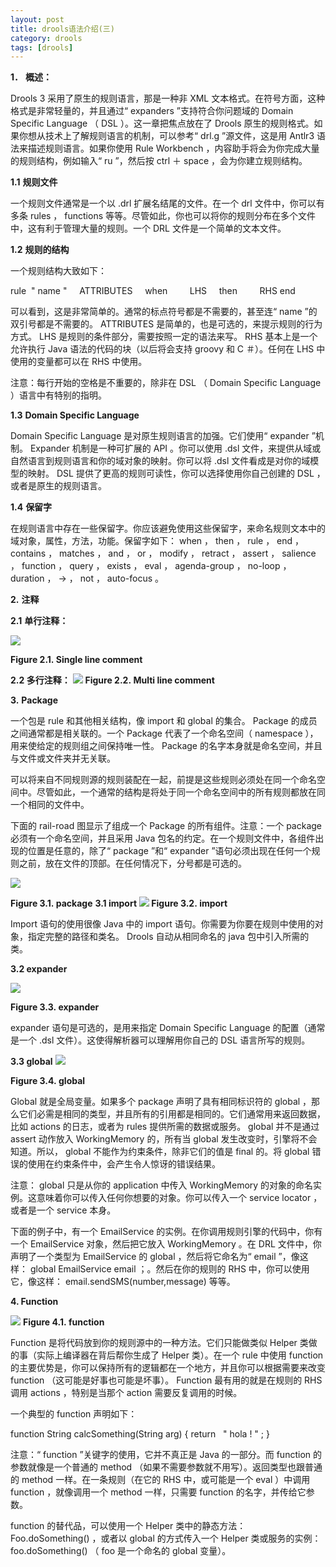 ```yaml
---
layout: post
title: drools语法介绍(三)
category: drools
tags: [drools]
---
```



**1．** **概述：**

Drools 3 采用了原生的规则语言，那是一种非 XML 文本格式。在符号方面，这种格式是非常轻量的，并且通过“ expanders ”支持符合你问题域的 Domain Specific Language （ DSL ）。这一章把焦点放在了 Drools 原生的规则格式。如果你想从技术上了解规则语言的机制，可以参考“ drl.g ”源文件，这是用 Antlr3 语法来描述规则语言。如果你使用 Rule Workbench ，内容助手将会为你完成大量的规则结构，例如输入“ ru ”，然后按 ctrl ＋ space ，会为你建立规则结构。

**1.1** **规则文件**

一个规则文件通常是一个以 .drl 扩展名结尾的文件。在一个 drl 文件中，你可以有多条 rules ， functions 等等。尽管如此，你也可以将你的规则分布在多个文件中，这有利于管理大量的规则。一个 DRL 文件是一个简单的文本文件。

**1.2** **规则的结构**

一个规则结构大致如下：

 rule  " name "
    ATTRIBUTES
    when
        LHS
    then
        RHS
end

可以看到，这是非常简单的。通常的标点符号都是不需要的，甚至连“ name ”的双引号都是不需要的。 ATTRIBUTES 是简单的，也是可选的，来提示规则的行为方式。 LHS 是规则的条件部分，需要按照一定的语法来写。 RHS 基本上是一个允许执行 Java 语法的代码的块（以后将会支持 groovy 和 C ＃）。任何在 LHS 中使用的变量都可以在 RHS 中使用。

注意：每行开始的空格是不重要的，除非在 DSL （ Domain Specific Language ）语言中有特别的指明。

**1.3** **Domain Specific Language**

Domain Specific Language 是对原生规则语言的加强。它们使用“ expander ”机制。 Expander 机制是一种可扩展的 API 。你可以使用 .dsl 文件，来提供从域或自然语言到规则语言和你的域对象的映射。你可以将 .dsl 文件看成是对你的域模型的映射。 DSL 提供了更高的规则可读性，你可以选择使用你自己创建的 DSL ，或者是原生的规则语言。

**1.4** **保留字**

在规则语言中存在一些保留字。你应该避免使用这些保留字，来命名规则文本中的域对象，属性，方法，功能。保留字如下： when ， then ， rule ， end ， contains ， matches ， and ， or ， modify ， retract ， assert ， salience ， function ， query ， exists ， eval ， agenda-group ， no-loop ， duration ， -> ， not ， auto-focus 。

**2\.** **注释**

**2.1** **单行注释：**

 ![](https://image.360doc.com/DownloadImg/7147/596021_1.png)

**Figure 2.1. Single line comment**

**2.2 多行注释：** 
 **![](https://image.360doc.com/DownloadImg/7147/596021_2.png)** **Figure 2.2. Multi line comment** 

**3\.** **Package**

一个包是 rule 和其他相关结构，像 import 和 global 的集合。 Package 的成员之间通常都是相关联的。一个 Package 代表了一个命名空间（ namespace ），用来使给定的规则组之间保持唯一性。 Package 的名字本身就是命名空间，并且与文件或文件夹并无关联。

可以将来自不同规则源的规则装配在一起，前提是这些规则必须处在同一个命名空间中。尽管如此，一个通常的结构是将处于同一个命名空间中的所有规则都放在同一个相同的文件中。

下面的 rail-road 图显示了组成一个 Package 的所有组件。注意：一个 package 必须有一个命名空间，并且采用 Java 包名的约定。在一个规则文件中，各组件出现的位置是任意的，除了“ package ”和“ expander ”语句必须出现在任何一个规则之前，放在文件的顶部。在任何情况下，分号都是可选的。

 ![](https://image.360doc.com/DownloadImg/7147/596021_3.png)

**Figure 3.1. package** **3.1 import** 
 **![](https://image.360doc.com/DownloadImg/7147/596021_4.png)
Figure 3.2. import** 

Import 语句的使用很像 Java 中的 import 语句。你需要为你要在规则中使用的对象，指定完整的路径和类名。 Drools 自动从相同命名的 java 包中引入所需的类。

**3.2 expander**

**![](https://image.360doc.com/DownloadImg/7147/596021_5.png)** 

**Figure 3.3. expander**

expander 语句是可选的，是用来指定 Domain Specific Language 的配置（通常是一个 .dsl 文件）。这使得解析器可以理解用你自己的 DSL 语言所写的规则。

**3.3 global** 
 **![](https://image.360doc.com/DownloadImg/7147/596021_6.png)** 

 **Figure 3.4. global**

Global 就是全局变量。如果多个 package 声明了具有相同标识符的 global ，那么它们必需是相同的类型，并且所有的引用都是相同的。它们通常用来返回数据，比如 actions 的日志，或者为 rules 提供所需的数据或服务。 global 并不是通过 assert 动作放入 WorkingMemory 的，所有当 global 发生改变时，引擎将不会知道。所以， global 不能作为约束条件，除非它们的值是 final 的。将 global 错误的使用在约束条件中，会产生令人惊讶的错误结果。

注意： global 只是从你的 application 中传入 WorkingMemory 的对象的命名实例。这意味着你可以传入任何你想要的对象。你可以传入一个 service locator ，或者是一个 service 本身。

下面的例子中，有一个 EmailService 的实例。在你调用规则引擎的代码中，你有一个 EmailService 对象，然后把它放入 WorkingMemory 。在 DRL 文件中，你声明了一个类型为 EmailService 的 global ，然后将它命名为“ email ”，像这样： global EmailService email ；。然后在你的规则的 RHS 中，你可以使用它，像这样： email.sendSMS(number,message) 等等。

**4\. Function**

![](https://image.360doc.com/DownloadImg/7147/596021_7.png)
**Figure 4.1. function**

Function 是将代码放到你的规则源中的一种方法。它们只能做类似 Helper 类做的事（实际上编译器在背后帮你生成了 Helper 类）。在一个 rule 中使用 function 的主要优势是，你可以保持所有的逻辑都在一个地方，并且你可以根据需要来改变 function （这可能是好事也可能是坏事）。 Function 最有用的就是在规则的 RHS 调用 actions ，特别是当那个 action 需要反复调用的时候。

一个典型的 function 声明如下：

 function String calcSomething(String arg) {
return   " hola ! " ;
}

注意：“ function ”关键字的使用，它并不真正是 Java 的一部分。而 function 的参数就像是一个普通的 method （如果不需要参数就不用写）。返回类型也跟普通的 method 一样。在一条规则（在它的 RHS 中，或可能是一个 eval ）中调用 function ，就像调用一个 method 一样，只需要 function 的名字，并传给它参数。

function 的替代品，可以使用一个 Helper 类中的静态方法： Foo.doSomething() ，或者以 global 的方式传入一个 Helper 类或服务的实例： foo.doSomething() （ foo 是一个命名的 global 变量）。


